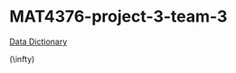 # MAT4376-project-3-team-3

[Data Dictionary](https://docs.google.com/document/d/1nWnt36HMugwqQy0EldePrQP03F-1iyVns8kNMVfgggE/edit?usp=sharing)

\(\infty\)
